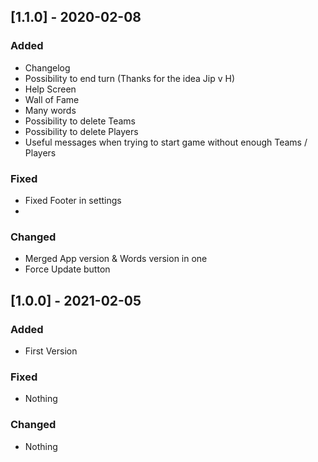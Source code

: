 ## [1.1.0] - 2020-02-08
### Added
- Changelog
- Possibility to end turn (Thanks for the idea Jip v H)
- Help Screen
- Wall of Fame
- Many words
- Possibility to delete Teams
- Possibility to delete Players
- Useful messages when trying to start game without enough Teams / Players

### Fixed
- Fixed Footer in settings
- 

### Changed
- Merged App version & Words version in one
- Force Update button


## [1.0.0] - 2021-02-05
### Added
- First Version

### Fixed
- Nothing

### Changed
- Nothing
